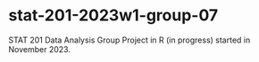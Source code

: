# stat-201-2023w1-group-07

STAT 201 Data Analysis Group Project in R (in progress) started in November 2023.
